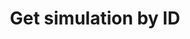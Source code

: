 ---
title: Get simulation by ID
api:
  file: bazel-binopenapiopenapiopenapiopenapi.swagger.json
  operationId: GetSimulation
hidden: false
---